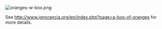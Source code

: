 ![oranges-w-box.png](oranges-w-box.png)

See http://www.ignorancia.org/en/index.php?page=a-box-of-oranges for more details.
